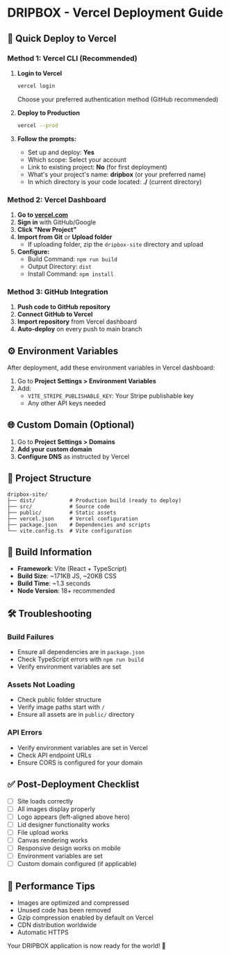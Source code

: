 # DRIPBOX - Vercel Deployment Guide

## 🚀 Quick Deploy to Vercel

### Method 1: Vercel CLI (Recommended)

1. **Login to Vercel**
   ```bash
   vercel login
   ```
   Choose your preferred authentication method (GitHub recommended)

2. **Deploy to Production**
   ```bash
   vercel --prod
   ```
   
3. **Follow the prompts:**
   - Set up and deploy: **Yes**
   - Which scope: Select your account
   - Link to existing project: **No** (for first deployment)
   - What's your project's name: **dripbox** (or your preferred name)
   - In which directory is your code located: **./** (current directory)

### Method 2: Vercel Dashboard

1. **Go to [vercel.com](https://vercel.com)**
2. **Sign in** with GitHub/Google
3. **Click "New Project"**
4. **Import from Git** or **Upload folder**
   - If uploading folder, zip the `dripbox-site` directory and upload
5. **Configure:**
   - Build Command: `npm run build`
   - Output Directory: `dist`
   - Install Command: `npm install`

### Method 3: GitHub Integration

1. **Push code to GitHub repository**
2. **Connect GitHub to Vercel**
3. **Import repository** from Vercel dashboard
4. **Auto-deploy** on every push to main branch

## ⚙️ Environment Variables

After deployment, add these environment variables in Vercel dashboard:

1. Go to **Project Settings > Environment Variables**
2. Add:
   - `VITE_STRIPE_PUBLISHABLE_KEY`: Your Stripe publishable key
   - Any other API keys needed

## 🌐 Custom Domain (Optional)

1. Go to **Project Settings > Domains**
2. **Add your custom domain**
3. **Configure DNS** as instructed by Vercel

## 📁 Project Structure

```
dripbox-site/
├── dist/           # Production build (ready to deploy)
├── src/            # Source code
├── public/         # Static assets
├── vercel.json     # Vercel configuration
├── package.json    # Dependencies and scripts
└── vite.config.ts  # Vite configuration
```

## 🔧 Build Information

- **Framework**: Vite (React + TypeScript)
- **Build Size**: ~171KB JS, ~20KB CSS
- **Build Time**: ~1.3 seconds
- **Node Version**: 18+ recommended

## 🛠️ Troubleshooting

### Build Failures
- Ensure all dependencies are in `package.json`
- Check TypeScript errors with `npm run build`
- Verify environment variables are set

### Assets Not Loading
- Check public folder structure
- Verify image paths start with `/`
- Ensure all assets are in `public/` directory

### API Errors
- Verify environment variables are set in Vercel
- Check API endpoint URLs
- Ensure CORS is configured for your domain

## ✅ Post-Deployment Checklist

- [ ] Site loads correctly
- [ ] All images display properly
- [ ] Logo appears (left-aligned above hero)
- [ ] Lid designer functionality works
- [ ] File upload works
- [ ] Canvas rendering works
- [ ] Responsive design works on mobile
- [ ] Environment variables are set
- [ ] Custom domain configured (if applicable)

## 🎯 Performance Tips

- Images are optimized and compressed
- Unused code has been removed
- Gzip compression enabled by default on Vercel
- CDN distribution worldwide
- Automatic HTTPS

Your DRIPBOX application is now ready for the world! 🚀